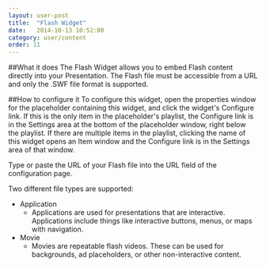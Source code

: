 ```yaml
---
layout: user-post
title:  "Flash Widget"
date:   2014-10-13 10:52:00
category: user/content
order: 11
---
```


##What it does
The Flash Widget allows you to embed Flash content directly into your Presentation. The Flash file must be accessible from a URL and only the .SWF file format is supported.


##How to configure it
To configure this widget, open the properties window for the placeholder containing this widget, and click the widget's Configure link. If this is the only item in the placeholder's playlist, the Configure link is in the Settings area at the bottom of the placeholder window, right below the playlist. If there are multiple items in the playlist, clicking the name of this widget opens an Item window and the Configure link is in the Settings area of that window.

Type or paste the URL of your Flash file into the URL field of the configuration page.

Two different file types are supported:
- Application
	- Applications are used for presentations that are interactive. Applications include things like interactive buttons, menus, or maps with navigation.
- Movie
	- Movies are repeatable flash videos. These can be used for backgrounds, ad placeholders, or other non-interactive content.
